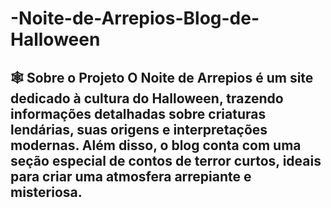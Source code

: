 # -Noite-de-Arrepios-Blog-de-Halloween
## 🕸️ Sobre o Projeto  O **Noite de Arrepios** é um site dedicado à cultura do Halloween, trazendo informações detalhadas sobre criaturas lendárias, suas origens e interpretações modernas.   Além disso, o blog conta com uma **seção especial de contos de terror curtos**, ideais para criar uma atmosfera arrepiante e misteriosa.
